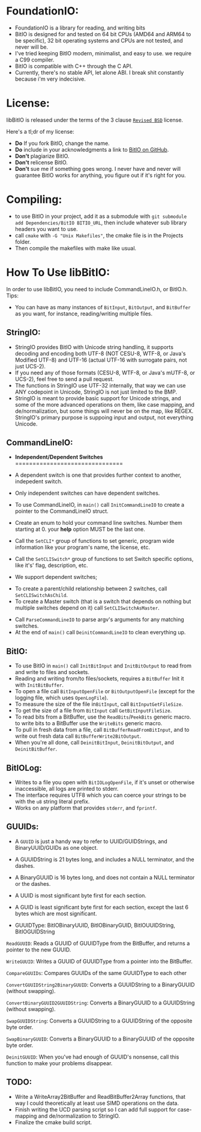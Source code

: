 **FoundationIO:**
========
* FoundationIO is a library for reading, and writing bits
* BitIO is designed for and tested on 64 bit CPUs (AMD64 and ARM64 to be specific), 32 bit operating systems and CPUs are not tested, and never will be.
* I've tried keeping BitIO modern, minimalist, and easy to use. we require a C99 compiler.
* BitIO is compatible with C++ through the C API.
* Currently, there's no stable API, let alone ABI. I break shit constantly because i'm very indecisive.

License:
=======
libBitIO is released under the terms of the 3 clause [`Revised BSD`](https://tldrlegal.com/license/bsd-3-clause-license-%28revised%29) license.

Here's a tl;dr of my license:

* **Do** If you fork BitIO, change the name.
* **Do** include in your acknowledgments a link to [BitIO on GitHub](https://www.github.com/MarcusJohnson91/FoundationIO).
* **Don't** plagiarize BitIO.
* **Don't** relicense BitIO.
* **Don't** sue me if something goes wrong. I never have and never will guarantee BitIO works for anything, you figure out if it's right for you.

Compiling:
=========
* to use BitIO in your project, add it as a submodule with `git submodule add Dependencies/BitIO BITIO_URL`, then include whatever sub library headers you want to use.
* call `cmake` with `-G "Unix Makefiles"`, the cmake file is in the Projects folder.
* Then compile the makefiles with make like usual.

How To Use libBitIO:
===================
In order to use libBitIO, you need to include CommandLineIO.h, or BitIO.h.
Tips:

* You can have as many instances of `BitInput`, `BitOutput`, and `BitBuffer` as you want, for instance, reading/writing multiple files.

StringIO:
----------
* StringIO provides BitIO with Unicode string handling, it supports decoding and encoding both UTF-8 (NOT CESU-8, WTF-8, or Java's Modified UTF-8) and UTF-16 (actual UTF-16 with surrogate pairs, not just UCS-2).
* If you need any of those formats (CESU-8, WTF-8, or Java's mUTF-8, or UCS-2), feel free to send a pull request.
* The functions in StringIO use UTF-32 internally, that way we can use ANY codepoint in Unicode, StringIO is not just limited to the BMP.
* StringIO is meant to provide basic support for Unicode strings, and some of the more advanced operations on them, like case mapping, and de/normalization, but some things will never be on the map, like REGEX. StringIO's primary purpose is suppoing input and output, not everything Unicode.

CommandLineIO:
-------------
* **Independent/Dependent Switches**
===============================
* A dependent switch is one that provides further context to another, indepedent switch.
* Only independent switches can have dependent switches.

* To use CommandLineIO, in `main()` call `InitCommandLineIO` to create a pointer to the CommandLineIO struct.
* Create an enum to hold your command line switches. Number them starting at 0. your **help** option MUST be the last one.
* Call the `SetCLI*` group of functions to set generic, program wide information like your program's name, the license, etc.
* Call the `SetCLISwitch*` group of functions to set Switch specific options, like it's' flag, description, etc.
* We support dependent switches;
- To create a parent/child relationship between 2 switches, call `SetCLISwitchAsChild`.
- To create a Master switch (that is a switch that depends on nothing but multiple switches depend on it) call `SetCLISwitchAsMaster`.
* Call `ParseCommandLineIO` to parse argv's arguments for any matching switches.
* At the end of `main()` call `DeinitCommandLineIO` to clean everything up.

BitIO:
-----
* To use BitIO in `main()` call `InitBitInput` and `InitBitOutput` to read from and write to files and sockets.
* Reading and writing from/to files/sockets, requires a `BitBuffer` Init it with `InitBitBuffer`.
* To open a file call `BitInputOpenFile` or `BitOutputOpenFile` (except for the logging file, which uses `OpenLogFile`).
* To measure the size of the file in`BitInput`, call `BitInputGetFileSize`.
* To get the size of a file from `BitInput` call `GetBitInputFileSize`.
* To read bits from a BitBuffer, use the `ReadBits`/`PeekBits` generic macro. to write bits to a BitBuffer use the `WriteBits` generic macro.
* To pull in fresh data from a file, call `BitBufferReadFromBitInput`, and to write out fresh data call `BitBufferWrite2BitOutput`.
* When you're all done, call `DeinitBitInput`, `DeinitBitOutput`, and `DeinitBitBuffer`.


BitIOLog:
-------
* Writes to a file you open with `BitIOLogOpenFile`, if it's unset or otherwise inaccessible, all logs are printed to stderr.
* The interface requires UTF8 which you can coerce your strings to be with the `u8` string literal prefix.
* Works on any platform that provides `stderr`, and `fprintf`.

GUUIDs:
----------
* A `GUUID` is just a handy way to refer to UUID/GUIDStrings, and BinaryUUID/GUIDs as one object.
* A GUUIDString is 21 bytes long, and includes a NULL terminator,  and the dashes.
* A BinaryGUUID is 16 bytes long, and does not contain a NULL terminator or the dashes.
* A UUID is most significant byte first for each section.
* A GUID is least significant byte first for each section, except the last 6 bytes which are most significant.

* GUUIDType: BitIOBinaryUUID, BitIOBinaryGUID, BitIOUUIDString, BitIOGUIDString

`ReadGUUID`:  Reads a GUUID of GUUIDType from the BitBuffer, and returns a pointer to the new GUUID.

`WriteGUUID`: Writes a GUUID of GUUIDType from a pointer into the BitBuffer.

`CompareGUUIDs`: Compares GUUIDs of the same GUUIDType to each other

`ConvertGUUIDString2BinaryGUUID`: Converts a GUUIDString to a BinaryGUUID (without swapping).

`ConvertBinaryGUUID2GUUIDString`: Converts a BinaryGUUID to a GUUIDString (without swapping).

`SwapGUUIDString`: Converts a GUUIDString to a GUUIDString of the opposite byte order.

`SwapBinaryGUUID`: Converts a BinaryGUUID to a BinaryGUUID of the opposite byte order.

`DeinitGUUID`: When you've had enough of GUUID's nonsense, call this function to make your problems disappear.

TODO:
-----
* Write a WriteArray2BitBuffer and ReadBitBuffer2Array functions, that way I could theoretically at least use SIMD operations on the data.
* Finish writing the UCD parsing script so I can add full support for case-mapping and de/normalization to StringIO.
* Finalize the cmake build script.
